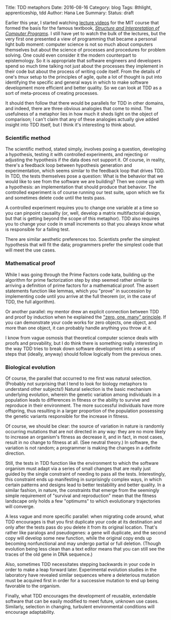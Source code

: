 Title: TDD metaphors
Date: 2016-08-16
Category: blog
Tags: 8thlight, apprenticeship, tdd
Author: Hana Lee
Summary: 
Status: draft

Earlier this year, I started watching [lecture
videos](https://archive.org/details/SICP_4_ipod) for the MIT course that
formed the basis for the famous textbook, [_Structure and Interpretation of
Computer Programs_](https://mitpress.mit.edu/sicp/full-text/book/book.html). I
still have yet to watch the bulk of the lectures, but the very first one
presented a view of programming that became a personal light bulb moment:
computer science is not so much about computers themselves but about the
science of processes and procedures for problem solving. One could even consider
it the modern counterpart to epistemology. So it is appropriate that
software engineers and developers spend so much time talking not just about the
processes they implement in their code but about the process of writing code
itself. From the details of one's _tmux_ setup to the principles of
agile, quite a lot of thought is put into identifying the specific and
general ways in which to make software development more efficient and
better quality. So we can look at TDD as a sort of meta-process of creating
processes.

It should then follow that there would be parallels for TDD in other domains,
and indeed, there are three obvious analogies that come to mind. The
usefulness of a metaphor lies in how much it sheds light on the object of
comparison; I can't claim that any of these analogies actually give added
insight into TDD itself, but I think it's interesting to think about.

### Scientific method

The scientific method, stated simply, involves posing a question, developing a hypothesis, testing
it with controlled experiments, and rejecting or adjusting the hypothesis if the data does
not support it. Of course, in reality, there's a feedback loop between
hypothesis generation and experimentation, which seems similar to the feedback
loop that drives TDD. In TDD, the tests themselves pose a question: What is the
behavior that we would like to see from the software we are building? Then we
come up with a hypothesis: an implementation that should produce that behavior. 
The controlled experiment is of course running our test suite, upon which we
fix and sometimes delete code until the tests pass.

A controlled experiment requires you to change one variable at a time so you can
pinpoint causality (or, well, develop a
matrix multifactorial design, but that is getting beyond the scope of this
metaphor). TDD also requires you to change your code in small increments so that
you always know what is responsible for a failing test.

There are similar aesthetic preferences too. Scientists prefer the simplest
hypothesis that will fit the data; programmers prefer the simplest code that
will meet the use cases.

### Mathematical proof

While I was going through the Prime Factors code kata, building up the algorithm
for prime factorization step by step seemed rather similar to arriving a
definition of prime factors for a mathematical proof. The assert statements
function like lemmas, which you "prove" in succession by implementing code until
you arrive at the full theorem (or, in the case of TDD, the full algorithm). 

Or another parallel: my mentor drew an explicit connection between TDD and proof by induction when he
explained the ["zero, one, many"
principle](http://agileinaflash.blogspot.com/2012/06/simplify-design-with-zero-one-many.html).
If you can demonstrate your code works for zero objects, one object, and more than one
object, it can probably handle anything you throw at it.

I know from vague osmosis that theoretical computer science deals with proofs
and provability, but I do think there is something really interesting in the way
TDD tries to break down software development into a series of steps that
(ideally, anyway) should follow logically from the previous ones.

### Biological evolution

Of course, the parallel that occurred to me first was natural selection.
(Probably not surprising that I tend to look for biology metaphors to understand
other subjects!) Natural selection is the basic mechanism underlying evolution,
wherein the genetic variation among individuals in a population
leads to differences in fitness or the ability to survive and reproduce in their
environment. The more successful individuals have more offspring, thus resulting
in a larger proportion of the population possessing the genetic variants
responsible for the increase in fitness.

Of course, we should be clear: the source of variation in nature is randomly
occurring mutations that are not directed in any way: they are no more likely to
increase an organism's fitness as decrease it, and in fact, in most cases,
result in no change to fitness at all. (See neutral theory.) In software, the
variation is not random; a programmer is making the changes in a definite
direction. 
 
Still, the tests in TDD function like the environment to which the software
organism must adapt via a series of small changes that are really just guided by
the single constraint of needing to pass all the tests. Interestingly, this
constraint ends up manifesting in surprisingly complex ways, in which certain
patterns and designs lead to better testability and better quality. In a similar
fashion, in nature, the constraints that emerge from the seemingly simple
requirement of "survival and reproduction" mean that the fitness landscape only
holds a few "optimums" to which evolutionary trajectories will converge.

A less vague and more specific parallel: when migrating code around, what TDD
encourages is that you first duplicate your code at its destination and only
after the tests pass do you delete it from its original location. That's rather
like paralogs and pseudogenes: a gene will duplicate, and the second copy will develop
some new function, while the original copy ends up becoming nonfunctional and
may undergo partial or full deletion. (Though evolution being less clean than a
text editor means that you can still see the traces of the old gene in DNA
sequence.)

Also, sometimes TDD necessitates stepping backwards in your code in order to
make a leap forward later. Experimental evolution studies in the laboratory
have revealed similar sequences where a deleterious mutation must be acquired
first in order for a successive mutation to end up being favorable to the
organism.

Finally, what TDD encourages the development of reusable, extendable software that can be easily
modified to meet future, unknown use cases. Similarly, selection in changing,
turbulent environmental conditions will encourage adaptability.
 
